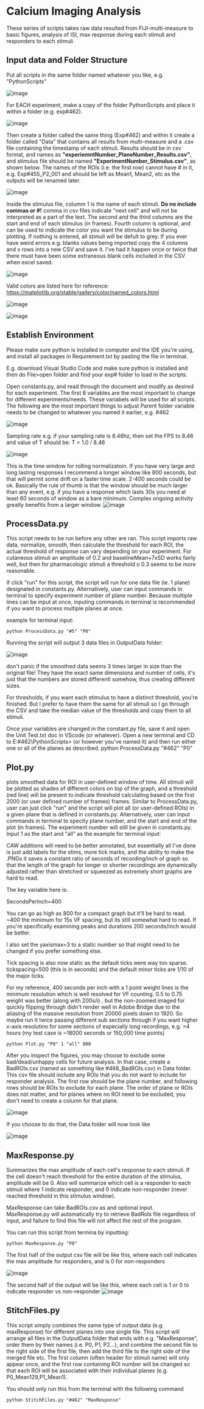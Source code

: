 # Calcium Imaging Analysis
These series of scripts takes raw data resulted from FIJI-multi-measure to basic figures, analysis of ISI, max response during each stimuli and responders to each stimuli

## Input data and Folder Structure
Put all scripts in the same folder named whatever you like, e.g. "PythonScripts"

![image](https://user-images.githubusercontent.com/81972652/193971557-d39188fd-2f6d-4e63-a4ad-920e689eeda2.png)

For EACH experiment, make a copy of the folder PythonScripts and place it within a folder (e.g. exp#462). 

![image](https://user-images.githubusercontent.com/81972652/193971950-23060e2c-ea8c-49cc-b026-a2eef60a6295.png)

Then create a folder called the same thing (Exp#462) and within it create a folder called "Data" that contains all results from multi-measure and a .csv file containing the timestamp of each stimuli. Results should be in csv format, and names as **"experiemntNumber_PlaneNumber_Results.csv"**, and stimulus file should be named **"ExperimentNumber_Stimulus.csv"**, as shown below. The names of the ROIs (i.e. the first row) cannot have # in it, e.g. Exp#455_P2_001 and should be left as Mean1, Mean2, etc as the outputs will be renamed later.

![image](https://user-images.githubusercontent.com/81972652/193972095-c63ea7de-ea6e-4dda-ae69-8981fde2ee41.png)

Inside the stimulus file, columm 1 is the name of each stimuli. **Do no include commas or #!** comma in csv files indicate "next cell" and will not be interpreted as a part of the text. The second and the third columns are the start and end of each stimulus (in frames). Fourth column is optional, and can be used to indicate the color you want the stimulus to be during plotting. If nothing is entered, all stimuli will be defult to grey. If you ever have weird errors e.g. blanks values being imported copy the 4 columns and x rows into a new CSV and save it. I've had it happen once or twice that there must have been some extraneous blank cells included in the CSV when excel saved.

![image](https://user-images.githubusercontent.com/109237711/191102579-89f5260f-a990-45d3-bac9-836168db52ed.png)

Valid colors are listed here for reference:
https://matplotlib.org/stable/gallery/color/named_colors.html

![image](https://user-images.githubusercontent.com/81972652/193975593-45dabde4-c088-4e3e-8855-711fdf6d69c0.png)

![image](https://user-images.githubusercontent.com/81972652/193975635-80655606-2f26-4955-bbfb-c3f84e9053fc.png)


## Establish Environment
Please make sure python is installed in computer and the IDE you're using, and install all packages in Requirement.txt by pasting the file in terminal. 

E.g. download Visual Studio Code and make sure python is installed and then do File>open folder and find your exp# folder to load in the scripts.

Open constants.py, and read through the document and modify as desired for each experiment. The first 8 variables are the most important to change for different experiments/needs. These variabels will be used for all scripts.
The following are the most important things to adjust
Parent folder variable needs to be changed to whatever you named it earlier, e.g. #462

![image](https://user-images.githubusercontent.com/81972652/193972821-cced4f47-93ea-4f2b-8e4b-2951b8ccc33d.png)

Sampling rate 
e.g. if your sampling rate is 8.46hz, then set the FPS to 8.46 and value of T should be: T = 1.0 / 8.46

![image](https://user-images.githubusercontent.com/81972652/193972751-314c8871-defc-4387-86ee-5be8a991a92d.png)

This is the time window for rolling normalizatoin. If you have very large and long lasting responses I recommend a longer window like 800 seconds, but that will permit some drift on a faster time scale. 2-400 seconds could be ok. Basically the rule of thumb is that the window should be much larger than any event, e.g. if you have a response which lasts 30s you need at least 60 seconds of window as a bare minimum. Complex ongoing activity greatly benefits from a larger window.
![image](https://github.com/AbbyCui/CalciumImagingAnalysis/assets/81972652/0984c137-8c70-48f5-bc4b-9aa88f431b22)


## ProcessData.py
This script needs to be run before any other are ran. 
This script imports raw data, normalize, smooth, then calculate the threshold for each ROI, the actual threshold of response can vary depending on your experiment. For cutaneous stimuli an amplitude of 0.2 and baselineMean+7xSD works fairly well, but then for pharmacologic stimuli a threshold o 0.3 seems to be more reasonable.

If click "run" for this script, the script will run for one data file (ie. 1 plane) designated in constants.py. Alternatively, user can input commands in terminal to specify experiment number of plane number. Because multiple lines can be input at once, inputing commands in terminal is recommended if you want to process multiple planes at once.

example for terminal input: 
```
python ProcessData.py "#5" "P0"
```

Running the script will output 3 data files in OutputData folder: 

![image](https://user-images.githubusercontent.com/109237711/191107721-b0e35ecc-655e-4ea9-ad7c-0ae2d2860685.png)

don't panic if the smoothed data seems 3 times larger in size than the original file! They have the exact same dimensions and number of cells, it's just that the numbers are stored differentl somehow, thus creating different sizes.

For thresholds, if you want each stimulus to have a distinct threshold, you're finished. But I prefer to have them the same for all stimuli so I go through the CSV and take the median value of the thresholds and copy them to all stimuli.

Once your variables are changed in the constant.py file, save it and open the Unit Test.txt doc in VScode (or whatever). Open a new terminal and CD to  E:\#462\PythonScripts>  (or however you've named it) and then run either one or all of the planes as described. 
python ProcessData.py "#462" "P0"

## Plot.py
plots smoothed data for ROI in user-defined window of time. All stimuli will be plotted as shades of different colors on top of the graph, and a threshold (red line) will be present to indicate threshold calculating based on the first 2000 (or user defined number of frames) frames.
Similar to ProcessData.py, user can just click "run" and the script will plot all (or user-defined ROIs) in a given plane that is defined in constants.py. Alternatively, user can input commands in terminal to specity plane number, and the start and end of the plot (in frames). The experiment number will still be given in constants.py. Input 1 as the start and "all" as the example for terminal input:

CAW additions will need to be better annotated, but essentially all I've done is just add labels for the stims, more tick marks, and the ability to make the .PNGs it saves a constant ratio of seconds of recording/inch of graph so that the length of the graph for longer or shorter recordings are dynamically adjusted rather than stretched or squeezed as extremely short graphs are hard to read.

The key variable here is:

SecondsPerInch=400

You can go as high as 800 for a compact graph but it'll be hard to read. ~400 the minimum for 15s VF spacing, but its still somewhat hard to read. If you're specifically examining peaks and durations 200 seconds/inch would be better.

I also set the yaxismax=3 to a static number so that might need to be changed if you prefer something else.

Tick spacing is also now static as the default ticks were way too sparse. tickspacing=500 (this is in seconds) and the default minor ticks are 1/10 of the major ticks.

For my reference, 400 seconds per inch with a 1 point weight lines is the minimum resolution which is well resolved for VF counting. 0.5 to 0.75 weight was better (along with 200s/i) , but the non-zoomed imaged for quickly flipping through didn't render well in Adobe Bridge due to the aliasing of the massive resolution from 20000 pixels down to 1920. So maybe run it twice passing different sub sections through if you want higher x-axis resolutino for some sections of especially long recordings, e.g. >4 hours (my test case is ~18000 seconds or 150,000 time points)
```
python Plot.py "P0" 1 "all" 800
```
After you inspect the figures, you may choose to exclude some bad/dead/unhappy cells for future analysis. In that case, create a BadROIs.csv (named as something like #468_BadROIs.csv) in Data folder. This csv file should include any ROIs that you do not want to include for responder analysis. The first row should be the plane number, and following rows should be ROIs to exclude for each plane. The order of plane or ROIs does not matter, and for planes where no ROI need to be excluded, you don't need to create a column for that plane. 

![image](https://user-images.githubusercontent.com/109237711/196474386-454b9175-ed75-44d6-81a0-9896ef8a519f.png)

If you choose to do that, the Data folder will now look like 

![image](https://user-images.githubusercontent.com/109237711/196476310-63edfbbb-bca1-4104-9bfa-dcfe894223f0.png)


## MaxResponse.py
Summarizes the max amplitude of each cell's response to each stimuli. If the cell doesn't reach threshold for the entire duration of the stimulus, amplitude will be 0.
Also will summarize which cell is a responder to each stimuli where 1 indicate responder, and 0 indicate non-responder (never reached threshold in this stimulus window).

MaxResponse can take BadROIs.csv as and optional input. MaxResponse.py will automatically try to retrieve BadRoIs file regardless of input, and failure to find this file will not affect the rest of the program.

You can run this script from termina by inputting:
```
python MaxResponse.py "P0"
```
 
The first half of the output csv file will be like this, where each cell indicates the max amplitude for responders, and is 0 for non-responders

![image](https://user-images.githubusercontent.com/109237711/196473537-904b7e97-6420-48a4-9404-bf4f7b5d1328.png)

The second half of the output will be like this, where each cell is 1 or 0 to indicate responder vs non-responder
![image](https://user-images.githubusercontent.com/109237711/196473883-5bb39907-19ef-4007-aecb-aeb3a0786451.png)

## StitchFiles.py
This script simply combines the same type of output data (e.g. maxResponse) for different planes into one single file. This script will arrange all files in the OutputData folder that ends with e.g. "MaxResponse", order them by their names (i.e. P0, P1, P2...), and combine the second file to the right side of the first file, then add the third file to the right side of the merged file etc. The first column (often header for stimuli name) will only appear once, and the first row containing ROI number will be changed so that each ROI will be associated with their individual planes (e.g. P0_Mean129,P1_Mean1).

You should only run this from the terminal with the following command

```
python StitchFiles.py "#462" "MaxResponse"
```
